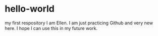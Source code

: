 # hello-world
my first respository
I am Ellen. I am just practicing Github and very new here. I hope I can use this in my future work. 
